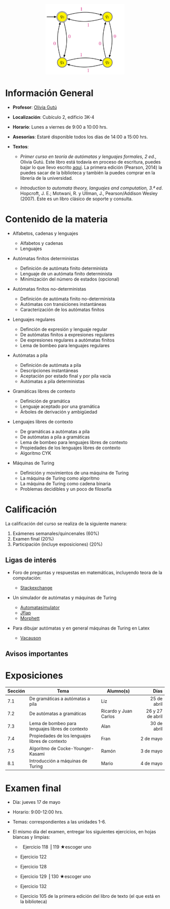 
<div style="text-align:center"><img src="figura2.png" width="250"></div>

# Información General

- **Profesor**: [Olivia Gutú](https://github.com/oliviagutu)

- **Localización**: Cubículo 2, edificio 3K-4

- **Horario**: Lunes a viernes de 9:00 a 10:00 hrs.


- **Asesorías**: Estaré disponible todos los días de 14:00 a 15:00 hrs. 

- **Textos**: 
    - *Primer curso en teoría de autómatas y lenguajes formales, 2 ed.*, Olivia Gutú. Este libro está todavía en proceso de escritura, puedes bajar lo que llevo escrito [aquí](LibroAutomatas2.daEdicion.pdf). La primera edición (Pearson, 2014) la puedes sacar de la biblioteca y también la puedes comprar en la librería de la universidad. 
 
   - *Introduction to automata theory, languajes and computation, 3.ª ed*. Hopcroft, J. E.; Motwani, R. y Ullman, J., Pearson/Addison Wesley (2007). Este es un libro clásico de soporte y consulta.


# Contenido de la materia

- Alfabetos, cadenas y lenguajes
    -    Alfabetos y cadenas
    -    Lenguajes
    
- Autómatas finitos deterministas
    -    Definición de autómata finito determinista
    -    Lenguaje de un autómata finito determinista
    -    Minimización del número de estados (opcional)
    
- Autómatas finitos no-deterministas
    -    Definición de autómata finito no-determinista
    -    Autómatas con transiciones instantáneas
    -    Caracterización de los autómatas finitos
    
- Lenguajes regulares
    -    Definción de expresión y lenguaje regular
    -    De autómatas finitos a expresiones regulares
    -    De expresiones regulares a autómatas finitos
    -    Lema de bombeo para lenguajes regulares
    
- Autómatas a pila
    -    Definición de autómata a pila
    -    Descripciones instantáneas
    -    Aceptación por estado final y por pila vacía
    -    Autómatas a pila deterministas
    
- Gramáticas libres de contexto
    -    Definición de gramática
    -    Lenguaje aceptado por una gramática
    -    Árboles de derivación y ambigüedad
   
- Lenguajes libres de contexto
    -    De gramáticas a autómatas a pila
    -    De autómatas a pila a gramáticas
    -    Lema de bombeo para lenguajes libres de contexto
    -    Propiedades de los lenguajes libres de contexto
    -    Algoritmo CYK
    
- Máquinas de Turing
    -    Definición y movimientos de una máquina de Turing
    -    La máquina de Turing como algoritmo
    -    La máquina de Turing como cadena binaria
    -    Problemas decidibles y un poco de filosofía

# Calificación

La calificación del curso se realiza de la siguiente manera:

1. Exámenes semanales/quincenales (60%)
3. Examen final (20%)
4. Participación (incluye exposiciones) (20%)


## Ligas de interés

- Foro de preguntas y respuestas en matemáticas, incluyendo teora de la computación:
    -   [Stackexchange](http://cs.stackexchange.com/)

- Un simulador de autómatas y máquinas de Turing
   -    [Automatasimulator](http://automatonsimulator.com/)
   -    [Jflap](http://www.jflap.org/tutorial/pda/construct/)
   -    [Morphett](http://morphett.info/turing/turing.html)

- Para dibujar autómatas y en general máquinas de Turing en Latex
   -    [Vacauson](http://vaucanson-project.org/resources/VCManual.pdf)
   
## Avisos importantes

# Exposiciones

| Sección | Tema | Alumno(s) | Días|
| ------- | -----| ----------| ---:|
| 7.1     | De gramáticas a autómatas a pila | Liz | 25 de abril |
| 7.2     | De autómatas a gramáticas | Ricardo y Juan Carlos | 26 y 27 de abril |
| 7.3     | Lema de bombeo para lenguajes libres de contexto | Alan | 30 de abril |
| 7.4     | Propiedades de los lenguajes libres de contexto | Fran | 2 de mayo |
| 7.5     | Algoritmo de Cocke-Younger-Kasami | Ramón | 3 de mayo |
| 8.1     | Introducción a máquinas de Turing | Mario | 4 de mayo |

#  Examen final
-   Día: jueves 17 de mayo

-   Horario: 9:00-12:00 hrs.
  
-   Temas: correspondientes a las unidades 1-6. 
  
-   El mismo día del examen, entregar los siguientes ejercicios, en hojas blancas y limpias:
       
    -   Ejercicio 118 ⎟ 119  ★escoger uno
    
    -   Ejercicio 122
    
    -   Ejercicio 128
    
    -   Ejercicio 129 ⎟ 130  ★escoger uno
    
    -   Ejercicio 132
    
    -   Ejercicio 105 de la primera edición del libro de texto (el que está en la biblioteca)


